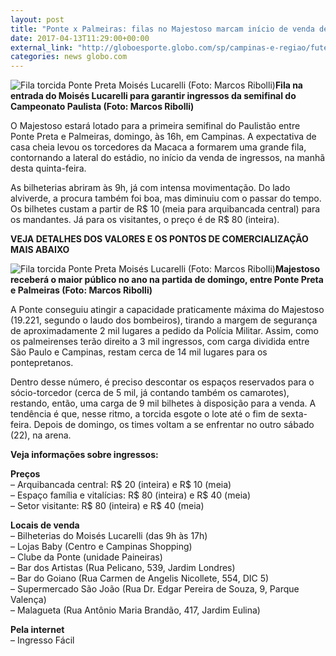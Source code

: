 ```yaml
---
layout: post
title: "Ponte x Palmeiras: filas no Majestoso marcam início de venda de ingressos"
date: 2017-04-13T11:29:00+00:00
external_link: "http://globoesporte.globo.com/sp/campinas-e-regiao/futebol/noticia/2017/04/ponte-x-palmeiras-filas-no-majestoso-marcam-inicio-de-venda-de-ingressos.html"
categories: news globo.com
---
```

 ![Fila torcida Ponte Preta Moisés Lucarelli (Foto: Marcos Ribolli)](http://s2.glbimg.com/f9gsWlgns6niZni4uwvgCEpJB8k=/0x253:2000x1413/690x400/s.glbimg.com/es/ge/f/original/2017/04/13/ponte1_1szPgJ6.jpg "Fila torcida Ponte Preta Moisés Lucarelli (Foto: Marcos Ribolli)")**Fila na entrada do&nbsp;Moisés Lucarelli para garantir ingressos da semifinal do Campeonato Paulista (Foto: Marcos Ribolli)**

O Majestoso estará lotado para a primeira semifinal do Paulistão entre Ponte Preta e Palmeiras, domingo, às 16h, em Campinas. A expectativa de casa cheia levou os torcedores da Macaca a formarem uma grande fila, contornando a lateral do estádio, no início da venda de ingressos, na manhã desta quinta-feira.

As bilheterias abriram às 9h, já com intensa movimentação. Do lado alviverde, a procura também foi boa, mas diminuiu com o passar do tempo. Os bilhetes custam a partir de R$ 10 (meia para arquibancada central) para os mandantes. Já para os visitantes, o preço é de R$ 80 (inteira).

**VEJA DETALHES DOS VALORES E OS PONTOS DE COMERCIALIZAÇÃO MAIS ABAIXO**

 ![Fila torcida Ponte Preta Moisés Lucarelli (Foto: Marcos Ribolli)](http://s2.glbimg.com/os6bjTypXiRW-eF_NfTKVSf7ePQ=/0x158:2000x1318/690x400/s.glbimg.com/es/ge/f/original/2017/04/13/ponte2_8MGhh7A.jpg "Fila torcida Ponte Preta Moisés Lucarelli (Foto: Marcos Ribolli)")**Majestoso receberá o maior público no ano na partida de domingo, entre Ponte Preta e Palmeiras (Foto: Marcos Ribolli)**

A Ponte conseguiu atingir a capacidade praticamente máxima do Majestoso (19.221, segundo o laudo dos bombeiros), tirando a margem de segurança de aproximadamente 2 mil lugares a pedido da Polícia Militar. Assim, como os palmeirenses terão direito a 3 mil ingressos, com carga dividida entre São Paulo e Campinas, restam cerca de 14 mil lugares para os pontepretanos.&nbsp;

Dentro desse número, é preciso descontar os espaços reservados para o sócio-torcedor (cerca de 5 mil, já contando também os camarotes), restando, então, uma carga de 9 mil bilhetes à disposição para a venda. A tendência é que, nesse ritmo, a torcida esgote o lote até o fim de sexta-feira.&nbsp;Depois de domingo, os times voltam a se enfrentar no outro sábado (22), na arena.

**Veja informações sobre ingressos:**

**Preços**  
– Arquibancada central: R$ 20 (inteira) e R$ 10 (meia)  
– Espaço família e vitalícias: R$ 80 (inteira) e R$ 40 (meia)  
– Setor visitante: R$ 80 (inteira) e R$ 40 (meia)

**Locais de venda**  
– Bilheterias do Moisés Lucarelli (das 9h às 17h)  
– Lojas Baby (Centro e Campinas Shopping)  
– Clube da Ponte (unidade Paineiras)  
– Bar dos Artistas (Rua Pelicano, 539, Jardim Londres)  
– Bar do Goiano (Rua Carmen de Angelis Nicollete, 554, DIC 5)  
– Supermercado São João (Rua Dr. Edgar Pereira de Souza, 9, Parque Valença)  
– Malagueta (Rua Antônio Maria Brandão, 417, Jardim Eulina)

**Pela internet**  
– Ingresso Fácil

